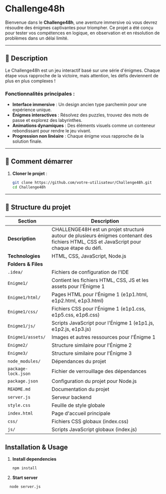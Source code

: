 # Challenge48h

Bienvenue dans le **Challenge48h**, une aventure immersive où vous devrez résoudre des énigmes captivantes pour triompher. Ce projet a été conçu pour tester vos compétences en logique, en observation et en résolution de problèmes dans un délai limité.

---

## 📝 Description

Le Challenge48h est un jeu interactif basé sur une série d'énigmes. Chaque étape vous rapproche de la victoire, mais attention, les défis deviennent de plus en plus complexes !

### Fonctionnalités principales :
- **Interface immersive** : Un design ancien type parchemin pour une expérience unique.
- **Énigmes interactives** : Résolvez des puzzles, trouvez des mots de passe et explorez des labyrinthes.
- **Animations dynamiques** : Des éléments visuels comme un conteneur rebondissant pour rendre le jeu vivant.
- **Progression non linéaire** : Chaque énigme vous rapproche de la solution finale.

---

## 🚀 Comment démarrer

1. **Cloner le projet** :
   ```bash
   git clone https://github.com/votre-utilisateur/Challenge48h.git
   cd Challenge48h
   ```

---

## 📂 Structure du projet

| Section          | Description                                                                 |
|------------------|-----------------------------------------------------------------------------|
| **Description**  | CHALLENGE48H est un projet structuré autour de plusieurs énigmes contenant des fichiers HTML, CSS et JavaScript pour chaque étape du défi. |
| **Technologies** | HTML, CSS, JavaScript, Node.js                                              |
| **Folders & Files** |                                                                         |
| `.idea/`         | Fichiers de configuration de l'IDE                                          |
| `Enigme1/`       | Contient les fichiers HTML, CSS, JS et les assets pour l'Énigme 1           |
| `Enigme1/html/`  | Pages HTML pour l'Énigme 1 (e1p1.html, e1p2.html, e1p3.html)                |
| `Enigme1/css/`   | Fichiers CSS pour l'Énigme 1 (e1p1.css, e1p5.css, e1p6.css)                 |
| `Enigme1/js/`    | Scripts JavaScript pour l'Énigme 1 (e1p1.js, e1p2.js, e1p3.js)              |
| `Enigme1/assets/`| Images et autres ressources pour l'Énigme 1                                 |
| `Enigme2/`       | Structure similaire pour l'Énigme 2                                         |
| `Enigme3/`       | Structure similaire pour l'Énigme 3                                         |
| `node_modules/`  | Dépendances du projet                                                       |
| `package-lock.json` | Fichier de verrouillage des dépendances                                 |
| `package.json`   | Configuration du projet pour Node.js                                        |
| `README.md`      | Documentation du projet                                                    |
| `server.js`      | Serveur backend                                                            |
| `style.css`      | Feuille de style globale                                                   |
| `index.html`     | Page d'accueil principale                                                  |
| `css/`           | Fichiers CSS globaux (index.css)                                           |
| `js/`            | Scripts JavaScript globaux (index.js)                                      |

## Installation & Usage

1. **Install dependencies**  
   ```bash
   npm install
    ```

2. **Start server**  
 ```
   node server.js
   ```
